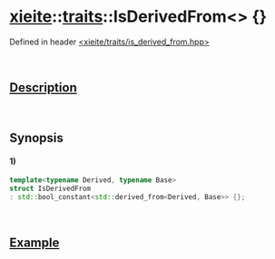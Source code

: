 # [xieite](../../xieite.md)\:\:[traits](../../traits.md)\:\:IsDerivedFrom\<\> \{\}
Defined in header [<xieite/traits/is_derived_from.hpp>](../../../include/xieite/traits/is_derived_from.hpp)

&nbsp;

## [Description](https://en.cppreference.com/w/cpp/concepts/derived_from)

&nbsp;

## Synopsis
#### 1)
```cpp
template<typename Derived, typename Base>
struct IsDerivedFrom
: std::bool_constant<std::derived_from<Derived, Base>> {};
```

&nbsp;

## [Example](https://en.cppreference.com/w/cpp/concepts/derived_from#Example)
